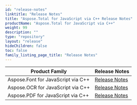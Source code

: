 ```yaml
---
id: "release-notes"
linktitle: "Release Notes"
title: "Aspose.Total for JavaScript via C++ Release Notes"
productName: "Aspose.Total for JavaScript via C++"
weight: 99
description: ""
type: "repository"
layout: "release"
hideChildren: false
toc: false
family_listing_page_title: "Release Notes"
---
```


| Product Family | Release Notes |
|------------------------------------|---------------|
| Aspose.Font for JavaScript via C++ | [Release Notes](https://releases.aspose.com/font/javascript-cpp/release-notes/) |
| Aspose.OCR for JavaScript via C++ | [Release Notes](https://releases.aspose.com/ocr/javascript-cpp/release-notes/) |
| Aspose.PDF for JavaScript via C++ | [Release Notes](https://releases.aspose.com/pdf/javascriptcpp/release-notes/) |
